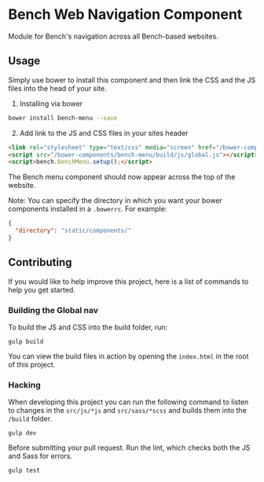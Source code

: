 # Bench Web Navigation Component

Module for Bench's navigation across all Bench-based websites.

## Usage

Simply use bower to install this component and then link the CSS and the JS files into the head of your site.

1. Installing via bower
```bash
bower install bench-menu --save
```

2. Add link to the JS and CSS files in your sites header
```html
<link rel="stylesheet" type="text/css" media="screen" href="/bower-components/bench-menu/build/css/cookie-policy.css" />
<script src="/bower-components/bench-menu/build/js/global.js"></script>
<script>bench.benchMenu.setup();</script>
```

The Bench menu component should now appear across the top of the website.

Note: You can specify the directory in which you want your bower components installed in a `.bowerrc`. For example:
```json
{
  "directory": "static/components/"
}
```

## Contributing

If you would like to help improve this project, here is a list of commands to help you get started.

### Building the Global nav

To build the JS and CSS into the build folder, run:

```
gulp build
```

You can view the build files in action by opening the `index.html` in the root of this project.

### Hacking

When developing this project you can run the following command to listen to changes in the `src/js/*js` and `src/sass/*scss` and builds them into the `/build` folder.

```
gulp dev
```

Before submitting your pull request. Run the lint, which checks both the JS and Sass for errors.

```
gulp test
```
